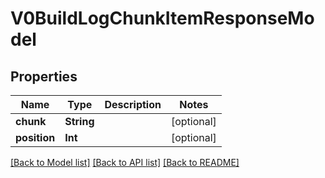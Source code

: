 # V0BuildLogChunkItemResponseModel

## Properties
Name | Type | Description | Notes
------------ | ------------- | ------------- | -------------
**chunk** | **String** |  | [optional] 
**position** | **Int** |  | [optional] 

[[Back to Model list]](../README.md#documentation-for-models) [[Back to API list]](../README.md#documentation-for-api-endpoints) [[Back to README]](../README.md)


